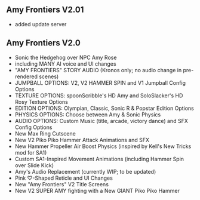 ## Amy Frontiers V2.01
- added update server

## Amy Frontiers V2.0
- Sonic the Hedgehog over NPC Amy Rose 
- including MANY AI voice and UI changes
- "AMY FRONTIERS" STORY AUDIO (Kronos only; no audio change in pre-rendered scenes) 
- JUMPBALL OPTIONS: V2, V2 HAMMER SPIN and V1 Jumpball Config Options
- TEXTURE OPTIONS: spoonScribble's HD Amy and SoloSlacker's HD Rosy Texture Options
- EDITION OPTIONS: Olympian, Classic, Sonic R & Popstar Edition Options
- PHYSICS OPTIONS: Choose between Amy & Sonic Physics
- AUDIO OPTIONS: Custom Music (title, arcade, victory dance) and SFX Config Options
- New Max Ring Cutscene
- New V2 Piko Piko Hammer Attack Animations and SFX
- New Hammer Propeller Air Boost Physics (inspired by Kell's New Tricks mod for SA1)
- Custom SA1-Inspired Movement Animations (including Hammer Spin over Slide Kick)
- Amy's Audio Replacement (currently WIP; to be updated)
- Pink ♡-Shaped Reticle and UI Changes
- New "Amy Frontiers" V2 Title Screens
- New V2 SUPER AMY fighting with a New GIANT Piko Piko Hammer
